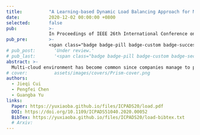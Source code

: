 ```yaml
---
title:          "A Learning-based Dynamic Load Balancing Approach for Microservice Systems in Multi-cloud Environment"
date:           2020-12-02 00:00:00 +0800
selected:       false
pub:            >-
                In Proceedings of IEEE 26th International Conference on Parallel and Distributed Systems
pub_pre:        >-
                <span class="badge badge-pill badge-custom badge-success">ICPADS'20 (CCF C, CORE B)</span>
# pub_post:       'Under review.'
# pub_last:       '<span class="badge badge-pill badge-custom badge-secondary">Conference</span><span class="badge badge-pill badge-custom badge-warning">Poster</span>'
abstract: >-
  Multi-cloud environment has become common since companies manage to prevent cloud vendor lock-in for security and cost concerns. Meanwhile, the microservice architecture is often considered for its flexibility. Combining multi-cloud with microservice, the problem of routing requests among all possible microservice instances in multi-cloud environment arises. This paper presents a learning-based approach to route requests in order to balance the load. In our approach, the performance of microservice is modeled explicitly through machine learning models. The model can derive the response time from request volume, route decision, and other cloud metrics. Then the balanced route decision is obtained from optimizing the model with Bayesian Optimization. With this approach, the request route decision can adjust to dynamic runtime metrics instead of remaining static for all different circumstances. Explicit performance modeling avoids searching on an actual microservice system which is time-consuming. Experiments show that our approach reduces average response time by 10% at least.
# cover:          assets/images/covers/Prism-cover.png
authors:
  - Jieqi Cui
  - Pengfei Chen
  - Guangba Yu
links:
  Paper: https://yuxiaoba.github.io/files/ICPADS20/load.pdf
  DOI: https://doi.org/10.1109/ICPADS51040.2020.00052
  BibTex: https://yuxiaoba.github.io/files/ICPADS20/load-bibtex.txt
  # Arxiv:
---
```

